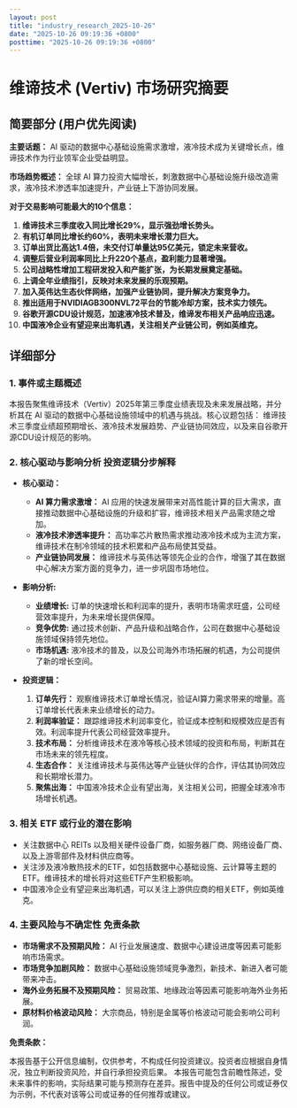 ```yaml
---
layout: post
title: "industry_research_2025-10-26"
date: "2025-10-26 09:19:36 +0800"
posttime: "2025-10-26 09:19:36 +0800"
---
```


# 维谛技术 (Vertiv) 市场研究摘要

## 简要部分 (用户优先阅读)

**主要话题：** AI 驱动的数据中心基础设施需求激增，液冷技术成为关键增长点，维谛技术作为行业领军企业受益明显。

**市场趋势概述：** 全球 AI 算力投资大幅增长，刺激数据中心基础设施升级改造需求，液冷技术渗透率加速提升，产业链上下游协同发展。

**对于交易影响可能最大的10个信息：**

1.  **维谛技术三季度收入同比增长29%，显示强劲增长势头。**
2.  **有机订单同比增长约60%，表明未来增长潜力巨大。**
3.  **订单出货比高达1.4倍，未交付订单量达95亿美元，锁定未来营收。**
4.  **调整后营业利润率同比上升220个基点，盈利能力显著增强。**
5.  **公司战略性增加工程研发投入和产能扩张，为长期发展奠定基础。**
6.  **上调全年业绩指引，反映对未来发展的乐观预期。**
7.  **加入英伟达生态伙伴网络，加强产业链协同，提升解决方案竞争力。**
8.  **推出适用于NVIDIAGB300NVL72平台的节能冷却方案，技术实力领先。**
9.  **谷歌开源CDU设计规范，加速液冷技术普及，维谛发布相关产品响应迅速。**
10. **中国液冷企业有望迎来出海机遇，关注相关产业链公司，例如英维克。**

## 详细部分

### 1. 事件或主题概述

本报告聚焦维谛技术（Vertiv）2025年第三季度业绩表现及未来发展战略，并分析其在 AI 驱动的数据中心基础设施领域中的机遇与挑战。核心议题包括： 维谛技术三季度业绩超预期增长、液冷技术发展趋势、产业链协同效应，以及来自谷歌开源CDU设计规范的影响。

### 2. 核心驱动与影响分析 投资逻辑分步解释

*   **核心驱动：**
    *   **AI 算力需求激增：** AI 应用的快速发展带来对高性能计算的巨大需求，直接推动数据中心基础设施的升级和扩容，维谛技术相关产品需求随之增加。
    *   **液冷技术渗透率提升：** 高功率芯片散热需求推动液冷技术成为主流方案，维谛技术在制冷领域的技术积累和产品布局使其受益。
    *   **产业链协同发展：** 维谛技术与英伟达等领先企业的合作，增强了其在数据中心解决方案方面的竞争力，进一步巩固市场地位。

*   **影响分析:**
    *   **业绩增长:** 订单的快速增长和利润率的提升，表明市场需求旺盛，公司经营效率提升，为未来增长提供保障。
    *   **竞争优势:** 通过技术创新、产品升级和战略合作，公司在数据中心基础设施领域保持领先地位。
    *   **市场机遇:** 液冷技术的普及，以及公司海外市场拓展的机遇，为公司提供了新的增长空间。
*   **投资逻辑：**
    1.  **订单先行：** 观察维谛技术订单增长情况，验证AI算力需求带来的增量。高订单增长代表未来业绩增长的动力。
    2.  **利润率验证：** 跟踪维谛技术利润率变化，验证成本控制和规模效应是否有效。利润率提升代表公司经营效率提升。
    3.  **技术布局：** 分析维谛技术在液冷等核心技术领域的投资和布局，判断其在市场未来的领先程度。
    4.  **生态合作：** 关注维谛技术与英伟达等产业链伙伴的合作，评估其协同效应和长期增长潜力。
    5.  **聚焦出海：** 中国液冷技术企业有望出海，关注相关公司，把握全球液冷市场增长机遇。

### 3. 相关 ETF 或行业的潜在影响

*   关注数据中心 REITs 以及相关硬件设备厂商，如服务器厂商、网络设备厂商、以及上游零部件及材料供应商等。
*   关注涉及液冷散热技术的ETF，如包括数据中心基础设施、云计算等主题的ETF。维谛技术的增长将对这些ETF产生积极影响。
*   中国液冷企业有望迎来出海机遇，可以关注上游供应商的相关ETF，例如英维克。

### 4. 主要风险与不确定性 免责条款

*   **市场需求不及预期风险：**  AI 行业发展速度、数据中心建设进度等因素可能影响市场需求。
*   **市场竞争加剧风险：**  数据中心基础设施领域竞争激烈，新技术、新进入者可能带来冲击。
*   **海外业务拓展不及预期风险：**  贸易政策、地缘政治等因素可能影响海外业务拓展。
*   **原材料价格波动风险：** 大宗商品，特别是金属等价格波动可能会影响公司利润。

**免责条款：**

本报告基于公开信息编制，仅供参考，不构成任何投资建议。投资者应根据自身情况，独立判断投资风险，并自行承担投资后果。 本报告可能包含前瞻性陈述，受未来事件的影响，实际结果可能与预测存在差异。报告中提及的任何公司或证券仅为示例，不代表对该等公司或证券的任何推荐或建议。